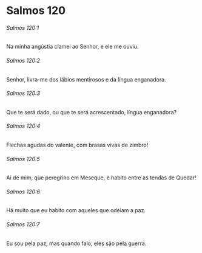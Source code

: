# Salmos 120

###### Salmos 120:1

Na minha angústia clamei ao Senhor, e ele me ouviu.

###### Salmos 120:2

Senhor, livra-me dos lábios mentirosos e da língua enganadora.

###### Salmos 120:3

Que te será dado, ou que te será acrescentado, língua enganadora?

###### Salmos 120:4

Flechas agudas do valente, com brasas vivas de zimbro!

###### Salmos 120:5

Ai de mim, que peregrino em Meseque, e habito entre as tendas de Quedar!

###### Salmos 120:6

Há muito que eu habito com aqueles que odeiam a paz.

###### Salmos 120:7

Eu sou pela paz; mas quando falo, eles são pela guerra.

